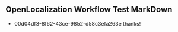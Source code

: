 ## OpenLocalization Workflow Test MarkDown
* 00d04df3-8f62-43ce-9852-d58c3efa263e thanks!

<!--HONumber=Aug16_HO2-->


